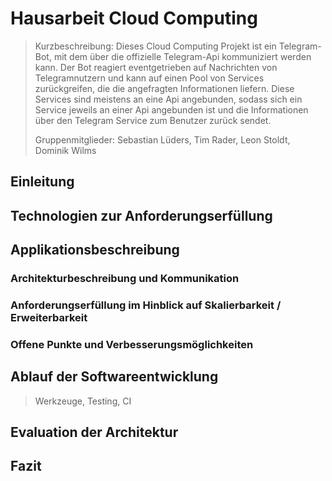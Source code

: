 # Hausarbeit Cloud Computing
> Kurzbeschreibung:
> Dieses Cloud Computing Projekt ist ein Telegram-Bot, mit dem über die offizielle Telegram-Api kommuniziert werden kann.
> Der Bot reagiert eventgetrieben auf Nachrichten von Telegramnutzern und kann auf einen Pool von Services zurückgreifen, die die angefragten Informationen liefern.
> Diese Services sind meistens an eine Api angebunden, sodass sich ein Service jeweils an einer Api angebunden ist und die Informationen über den Telegram Service zum Benutzer zurück sendet.   
>
> Gruppenmitglieder: Sebastian Lüders, Tim Rader, Leon Stoldt, Dominik Wilms

## Einleitung

## Technologien zur Anforderungserfüllung

## Applikationsbeschreibung

### Architekturbeschreibung und Kommunikation

### Anforderungserfüllung im Hinblick auf Skalierbarkeit / Erweiterbarkeit

### Offene Punkte und Verbesserungsmöglichkeiten

## Ablauf der Softwareentwicklung
> Werkzeuge, Testing, CI

## Evaluation der Architektur

## Fazit